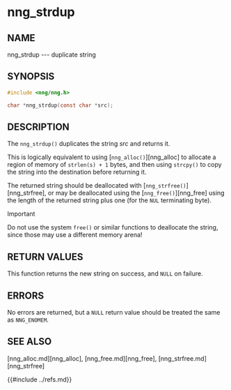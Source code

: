 # nng_strdup

## NAME

nng_strdup --- duplicate string

## SYNOPSIS

```c
#include <nng/nng.h>

char *nng_strdup(const char *src);
```

## DESCRIPTION

The `nng_strdup()` duplicates the string _src_ and returns it.

This is logically equivalent to using [`nng_alloc()`][nng_alloc]
to allocate a region of memory of `strlen(s) + 1` bytes, and then
using `strcpy()` to copy the string into the destination before
returning it.

The returned string should be deallocated with
[`nng_strfree()`][nng_strfree], or may be deallocated using the
[`nng_free()`][nng_free] using the length of the returned string plus
one (for the `NUL` terminating byte).

> [!IMPORTANT]
> Do not use the system `free()` or similar functions to deallocate
> the string, since those may use a different memory arena!

## RETURN VALUES

This function returns the new string on success, and `NULL` on failure.

## ERRORS

No errors are returned, but a `NULL` return value should be
treated the same as `NNG_ENOMEM`.

## SEE ALSO

[nng_alloc.md][nng_alloc],
[nng_free.md][nng_free],
[nng_strfree.md][nng_strfree]

{{#include ../refs.md}}
